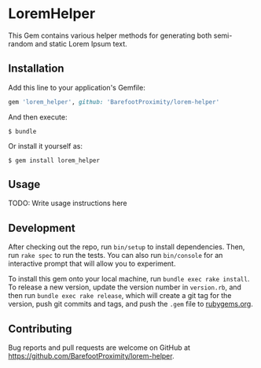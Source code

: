 # LoremHelper

This Gem contains various helper methods for generating both semi-random and static Lorem Ipsum text.

## Installation

Add this line to your application's Gemfile:

```ruby
gem 'lorem_helper', github: 'BarefootProximity/lorem-helper'
```

And then execute:

    $ bundle

Or install it yourself as:

    $ gem install lorem_helper

## Usage

TODO: Write usage instructions here

## Development

After checking out the repo, run `bin/setup` to install dependencies. Then, run `rake spec` to run the tests. You can also run `bin/console` for an interactive prompt that will allow you to experiment.

To install this gem onto your local machine, run `bundle exec rake install`. To release a new version, update the version number in `version.rb`, and then run `bundle exec rake release`, which will create a git tag for the version, push git commits and tags, and push the `.gem` file to [rubygems.org](https://rubygems.org).

## Contributing

Bug reports and pull requests are welcome on GitHub at https://github.com/BarefootProximity/lorem-helper.
